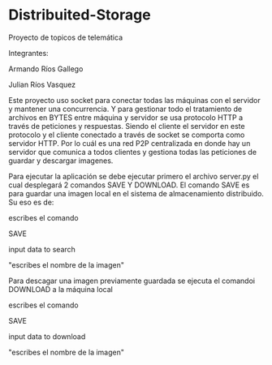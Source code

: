 # Distribuited-Storage
Proyecto de topicos de telemática

Integrantes: 

Armando Ríos Gallego

Julian Ríos Vasquez

Este proyecto uso socket para conectar todas las máquinas con el servidor y mantener una concurrencia. Y para gestionar todo el tratamiento de archivos en BYTES entre máquina y servidor
se usa protocolo HTTP a través de peticiones y respuestas. Siendo el cliente el servidor en este protocolo y el cliente conectado a través de socket se comporta como
servidor HTTP. Por lo cuál es una red P2P centralizada en donde hay un servidor que comunica a todos clientes y gestiona todas las peticiones de guardar y descargar imagenes.



Para ejecutar la aplicación se debe ejecutar primero el archivo server.py el cual desplegará 2 comandos SAVE Y DOWNLOAD. El comando SAVE es para guardar una imagen local
en el sistema de almacenamiento distribuido. Su eso es de:

escribes el comando

SAVE

input data to search

"escribes el nombre de la imagen"



Para descagar una imagen previamente guardada se ejecuta el comandoi DOWNLOAD a la máquina local

escribes el comando

SAVE

input data to download

"escribes el nombre de la imagen"
